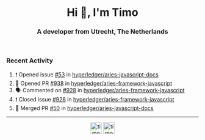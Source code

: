 <h1 align="center">Hi 👋, I'm Timo</h1>
<h3 align="center">A developer from Utrecht, The Netherlands</h3>
<br/>
<!-- https://github.com/rahuldkjain/github-profile-readme-generator --!>

<!--  <p align="left"><img src="https://github-readme-stats.vercel.app/api?username=timoglastra&show_icons=true&count_private=true&" alt="timoglastra" /></p> --!>

<!--
Github language stats
<p align="left"><img src="https://github-readme-stats.vercel.app/api/top-langs/?username=timoglastra&layout=compact" alt="timoglastra" /><p>
-->

<!-- Codestats language stats -->
<!-- <p align="left"><img src="https://codestats-readme.vercel.app/api/top-langs/?username=timoglastra&layout=compact&language_count=12" alt="timoglastra" /><p>    --!>
  
<h3>Recent Activity</h3>

<!--START_SECTION:activity-->
1. ❗️ Opened issue [#53](https://github.com/hyperledger/aries-javascript-docs/issues/53) in [hyperledger/aries-javascript-docs](https://github.com/hyperledger/aries-javascript-docs)
2. 💪 Opened PR [#938](https://github.com/hyperledger/aries-framework-javascript/pull/938) in [hyperledger/aries-framework-javascript](https://github.com/hyperledger/aries-framework-javascript)
3. 🗣 Commented on [#928](https://github.com/hyperledger/aries-framework-javascript/issues/928) in [hyperledger/aries-framework-javascript](https://github.com/hyperledger/aries-framework-javascript)
4. ❗️ Closed issue [#928](https://github.com/hyperledger/aries-framework-javascript/issues/928) in [hyperledger/aries-framework-javascript](https://github.com/hyperledger/aries-framework-javascript)
5. 🎉 Merged PR [#50](https://github.com/hyperledger/aries-javascript-docs/pull/50) in [hyperledger/aries-javascript-docs](https://github.com/hyperledger/aries-javascript-docs)
<!--END_SECTION:activity-->

---

<p align="center">
<a href="https://twitter.com/timoglastra" target="blank"><img align="center" src="https://cdn.jsdelivr.net/npm/simple-icons@3.0.1/icons/twitter.svg" alt="timoglastra" height="30" width="30" /></a>
<a href="https://linkedin.com/in/timoglastra" target="blank"><img align="center" src="https://cdn.jsdelivr.net/npm/simple-icons@3.0.1/icons/linkedin.svg" alt="timoglastra" height="30" width="30" /></a>
</p>



